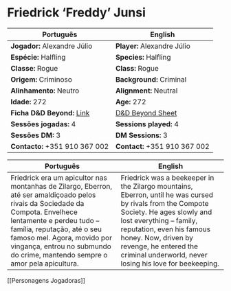 # Friedrick ‘Freddy’ Junsi

| Português | English |
|-----------|---------|
| **Jogador:** Alexandre Júlio | **Player:** Alexandre Júlio |
| **Espécie:** Halfling | **Species:** Halfling |
| **Classe:** Rogue | **Class:** Rogue |
| **Origem:** Criminoso | **Background:** Criminal |
| **Alinhamento:** Neutro | **Alignment:** Neutral |
| **Idade:** 272 | **Age:** 272 |
| **Ficha D&D Beyond:** [Link](https://www.dndbeyond.com/characters/140697485) | [D&D Beyond Sheet](https://www.dndbeyond.com/characters/140697485) |
| **Sessões jogadas:** 4 | **Sessions played:** 4 |
| **Sessões DM:** 3 | **DM Sessions:** 3 |
| **Contacto:** +351 910 367 002 | **Contact:** +351 910 367 002 |

| Português | English |
|-----------|---------|
| Friedrick era um apicultor nas montanhas de Zilargo, Eberron, até ser amaldiçoado pelos rivais da Sociedade da Compota. Envelhece lentamente e perdeu tudo – família, reputação, até o seu famoso mel. Agora, movido por vingança, entrou no submundo do crime, mantendo sempre o amor pela apicultura. | Friedrick was a beekeeper in the Zilargo mountains, Eberron, until he was cursed by rivals from the Compote Society. He ages slowly and lost everything – family, reputation, even his famous honey. Now, driven by revenge, he entered the criminal underworld, never losing his love for beekeeping. |

[[Personagens Jogadoras]]
